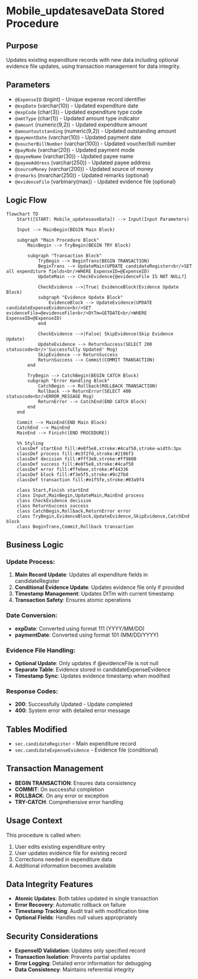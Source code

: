 # Mobile_updatesaveData Stored Procedure

## Purpose
Updates existing expenditure records with new data including optional evidence file updates, using transaction management for data integrity.

## Parameters
- `@ExpenseID` (bigint) - Unique expense record identifier
- `@expDate` (varchar(10)) - Updated expenditure date
- `@expCode` (char(3)) - Updated expenditure type code
- `@amtType` (char(1)) - Updated amount type indicator
- `@amount` (numeric(9,2)) - Updated expenditure amount
- `@amountoutstanding` (numeric(9,2)) - Updated outstanding amount
- `@paymentDate` (varchar(10)) - Updated payment date
- `@voucherBillNumber` (varchar(100)) - Updated voucher/bill number
- `@payMode` (varchar(20)) - Updated payment mode
- `@payeeName` (varchar(30)) - Updated payee name
- `@payeeAddress` (varchar(250)) - Updated payee address
- `@sourceMoney` (varchar(200)) - Updated source of money
- `@remarks` (nvarchar(250)) - Updated remarks (optional)
- `@evidenceFile` (varbinary(max)) - Updated evidence file (optional)

## Logic Flow

```mermaid
flowchart TD
    Start([START: Mobile_updatesaveData]) --> Input(Input Parameters)
    
    Input --> MainBegin(BEGIN Main Block)
    
    subgraph "Main Procedure Block"
        MainBegin --> TryBegin(BEGIN TRY Block)
        
        subgraph "Transaction Block"
            TryBegin --> BeginTrans(BEGIN TRANSACTION)
            BeginTrans --> UpdateMain(UPDATE candidateRegister<br/>SET all expenditure fields<br/>WHERE ExpenseID=@ExpenseID)
            UpdateMain --> CheckEvidence{@evidenceFile IS NOT NULL?}
            
            CheckEvidence -->|True| EvidenceBlock(Evidence Update Block)
            subgraph "Evidence Update Block"
                EvidenceBlock --> UpdateEvidence(UPDATE candidateExpenseEvidence<br/>SET evidenceFile=@evidenceFile<br/>DtTm=GETDATE<br/>WHERE ExpenseID=@ExpenseID)
            end
            
            CheckEvidence -->|False| SkipEvidence(Skip Evidence Update)
            UpdateEvidence --> ReturnSuccess(SELECT 200 statuscode<br/>'Successfully Updated' Msg)
            SkipEvidence --> ReturnSuccess
            ReturnSuccess --> Commit(COMMIT TRANSACTION)
        end
        
        TryBegin --> CatchBegin(BEGIN CATCH Block)
        subgraph "Error Handling Block"
            CatchBegin --> Rollback(ROLLBACK TRANSACTION)
            Rollback --> ReturnError(SELECT 400 statuscode<br/>ERROR_MESSAGE Msg)
            ReturnError --> CatchEnd(END CATCH Block)
        end
    end
    
    Commit --> MainEnd(END Main Block)
    CatchEnd --> MainEnd
    MainEnd --> Finish([END PROCEDURE])

    %% Styling
    classDef startEnd fill:#e8f5e8,stroke:#4caf50,stroke-width:3px
    classDef process fill:#e3f2fd,stroke:#2196f3
    classDef decision fill:#fff3e0,stroke:#ff9800
    classDef success fill:#e8f5e8,stroke:#4caf50
    classDef error fill:#ffebee,stroke:#f44336
    classDef block fill:#f3e5f5,stroke:#9c27b0
    classDef transaction fill:#e1f5fe,stroke:#03a9f4
    
    class Start,Finish startEnd
    class Input,MainBegin,UpdateMain,MainEnd process
    class CheckEvidence decision
    class ReturnSuccess success
    class CatchBegin,Rollback,ReturnError error
    class TryBegin,EvidenceBlock,UpdateEvidence,SkipEvidence,CatchEnd block
    class BeginTrans,Commit,Rollback transaction
```

## Business Logic

### Update Process:
1. **Main Record Update**: Updates all expenditure fields in candidateRegister
2. **Conditional Evidence Update**: Updates evidence file only if provided
3. **Timestamp Management**: Updates DtTm with current timestamp
4. **Transaction Safety**: Ensures atomic operations

### Date Conversion:
- **expDate**: Converted using format 111 (YYYY/MM/DD)
- **paymentDate**: Converted using format 101 (MM/DD/YYYY)

### Evidence File Handling:
- **Optional Update**: Only updates if @evidenceFile is not null
- **Separate Table**: Evidence stored in candidateExpenseEvidence
- **Timestamp Sync**: Updates evidence timestamp when modified

### Response Codes:
- **200**: Successfully Updated - Update completed
- **400**: System error with detailed error message

## Tables Modified
- `sec.candidateRegister` - Main expenditure record
- `sec.candidateExpenseEvidence` - Evidence file (conditional)

## Transaction Management
- **BEGIN TRANSACTION**: Ensures data consistency
- **COMMIT**: On successful completion
- **ROLLBACK**: On any error or exception
- **TRY-CATCH**: Comprehensive error handling

## Usage Context
This procedure is called when:
1. User edits existing expenditure entry
2. User updates evidence file for existing record
3. Corrections needed in expenditure data
4. Additional information becomes available

## Data Integrity Features
- **Atomic Updates**: Both tables updated in single transaction
- **Error Recovery**: Automatic rollback on failure
- **Timestamp Tracking**: Audit trail with modification time
- **Optional Fields**: Handles null values appropriately

## Security Considerations
- **ExpenseID Validation**: Updates only specified record
- **Transaction Isolation**: Prevents partial updates
- **Error Logging**: Detailed error information for debugging
- **Data Consistency**: Maintains referential integrity
